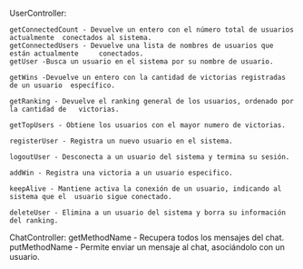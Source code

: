 UserController:

	getConnectedCount - Devuelve un entero con el número total de usuarios actualmente 	conectados al sistema.
	getConnectedUsers - Devuelve una lista de nombres de usuarios que están actualmente 	conectados.
	getUser -Busca un usuario en el sistema por su nombre de usuario.

	getWins -Devuelve un entero con la cantidad de victorias registradas de un usuario 	específico.

	getRanking - Devuelve el ranking general de los usuarios, ordenado por la cantidad de 	victorias.

	getTopUsers - Obtiene los usuarios con el mayor numero de victorias.

	registerUser - Registra un nuevo usuario en el sistema.

	logoutUser - Desconecta a un usuario del sistema y termina su sesión.
	
	addWin - Registra una victoria a un usuario especifico.

	keepAlive - Mantiene activa la conexión de un usuario, indicando al sistema que el 	usuario sigue conectado.

	deleteUser - Elimina a un usuario del sistema y borra su información del ranking.


	

ChatController:
	getMethodName - Recupera todos los mensajes del chat.
	putMethodName - Permite enviar un mensaje al chat, asociándolo con un usuario.

